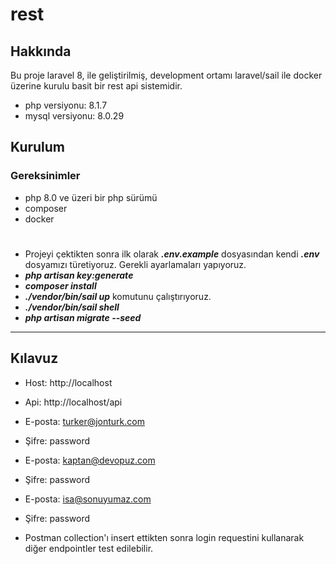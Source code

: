 # rest

## Hakkında

Bu proje laravel 8, ile geliştirilmiş, development ortamı laravel/sail ile docker üzerine kurulu basit bir rest api sistemidir.

* php versiyonu: 8.1.7
* mysql versiyonu: 8.0.29

## Kurulum
### Gereksinimler
* php 8.0 ve üzeri bir php sürümü
* composer
* docker

#
* Projeyi çektikten sonra ilk olarak ***.env.example*** dosyasından kendi ***.env*** dosyamızı türetiyoruz. Gerekli ayarlamaları yapıyoruz.
* ***php artisan key:generate***
* ***composer install***
* ***./vendor/bin/sail up*** komutunu çalıştırıyoruz.
* ***./vendor/bin/sail shell***
* ***php artisan migrate --seed***

***
## Kılavuz
* Host: http://localhost
* Api: http://localhost/api

* E-posta: turker@jonturk.com
* Şifre: password

* E-posta: kaptan@devopuz.com
* Şifre: password

* E-posta: isa@sonuyumaz.com
* Şifre: password

* Postman collection'ı insert ettikten sonra login requestini kullanarak diğer endpointler test edilebilir.
